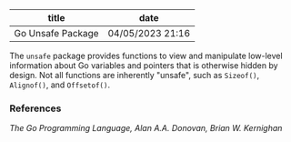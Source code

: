 | title | date |
|---|---|
| Go Unsafe Package | 04/05/2023 21:16 |

The `unsafe` package provides functions to view and manipulate low-level information
about Go variables and pointers that is otherwise hidden by design. Not all 
functions are inherently "unsafe", such as `Sizeof()`, `Alignof()`, and
`Offsetof()`. 

### References
_The Go Programming Language, Alan A.A. Donovan, Brian W. Kernighan_
